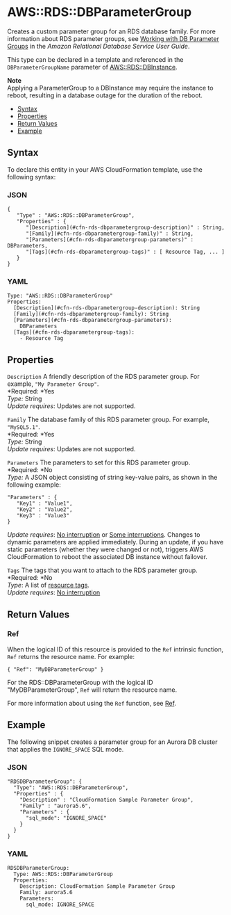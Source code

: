 # AWS::RDS::DBParameterGroup<a name="aws-properties-rds-dbparametergroup"></a>

Creates a custom parameter group for an RDS database family\. For more information about RDS parameter groups, see [Working with DB Parameter Groups](http://docs.aws.amazon.com/AmazonRDS/latest/UserGuide/USER_WorkingWithParamGroups.html) in the *Amazon Relational Database Service User Guide*\.

This type can be declared in a template and referenced in the `DBParameterGroupName` parameter of [AWS::RDS::DBInstance](aws-properties-rds-database-instance.md)\.

**Note**  
Applying a ParameterGroup to a DBInstance may require the instance to reboot, resulting in a database outage for the duration of the reboot\.


+ [Syntax](#aws-resource-rds-dbparametergroup-syntax)
+ [Properties](#w3ab2c21c10d893c13)
+ [Return Values](#w3ab2c21c10d893c15)
+ [Example](#w3ab2c21c10d893c17)

## Syntax<a name="aws-resource-rds-dbparametergroup-syntax"></a>

To declare this entity in your AWS CloudFormation template, use the following syntax:

### JSON<a name="aws-resource-rds-dbparametergroup-syntax.json"></a>

```
{
   "Type" : "AWS::RDS::DBParameterGroup",
   "Properties" : {
      "[Description](#cfn-rds-dbparametergroup-description)" : String,
      "[Family](#cfn-rds-dbparametergroup-family)" : String,
      "[Parameters](#cfn-rds-dbparametergroup-parameters)" : DBParameters,
      "[Tags](#cfn-rds-dbparametergroup-tags)" : [ Resource Tag, ... ]
   }
}
```

### YAML<a name="aws-resource-rds-dbparametergroup-syntax.yaml"></a>

```
Type: "AWS::RDS::DBParameterGroup"
Properties: 
  [Description](#cfn-rds-dbparametergroup-description): String
  [Family](#cfn-rds-dbparametergroup-family): String
  [Parameters](#cfn-rds-dbparametergroup-parameters):
    DBParameters
  [Tags](#cfn-rds-dbparametergroup-tags):
    - Resource Tag
```

## Properties<a name="w3ab2c21c10d893c13"></a>

`Description`  <a name="cfn-rds-dbparametergroup-description"></a>
A friendly description of the RDS parameter group\. For example, `"My Parameter Group"`\.  
*Required: *Yes  
*Type:* String  
*Update requires*: Updates are not supported\.

`Family`  <a name="cfn-rds-dbparametergroup-family"></a>
The database family of this RDS parameter group\. For example, `"MySQL5.1"`\.  
*Required: *Yes  
*Type:* String  
*Update requires*: Updates are not supported\.

`Parameters`  <a name="cfn-rds-dbparametergroup-parameters"></a>
The parameters to set for this RDS parameter group\.  
*Required: *No  
*Type:* A JSON object consisting of string key\-value pairs, as shown in the following example:  

```
"Parameters" : {
   "Key1" : "Value1",
   "Key2" : "Value2",
   "Key3" : "Value3"
}
```
*Update requires*: [No interruption](using-cfn-updating-stacks-update-behaviors.md#update-no-interrupt) or [Some interruptions](using-cfn-updating-stacks-update-behaviors.md#update-some-interrupt)\. Changes to dynamic parameters are applied immediately\. During an update, if you have static parameters \(whether they were changed or not\), triggers AWS CloudFormation to reboot the associated DB instance without failover\.

`Tags`  <a name="cfn-rds-dbparametergroup-tags"></a>
The tags that you want to attach to the RDS parameter group\.  
*Required: *No  
*Type*: A list of [resource tags](aws-properties-resource-tags.md)\.  
*Update requires*: [No interruption](using-cfn-updating-stacks-update-behaviors.md#update-no-interrupt)

## Return Values<a name="w3ab2c21c10d893c15"></a>

### Ref<a name="w3ab2c21c10d893c15b2"></a>

When the logical ID of this resource is provided to the `Ref` intrinsic function, `Ref` returns the resource name\. For example:

```
{ "Ref": "MyDBParameterGroup" }
```

For the RDS::DBParameterGroup with the logical ID "MyDBParameterGroup", `Ref` will return the resource name\.

For more information about using the `Ref` function, see [Ref](intrinsic-function-reference-ref.md)\.

## Example<a name="w3ab2c21c10d893c17"></a>

The following snippet creates a parameter group for an Aurora DB cluster that applies the `IGNORE_SPACE` SQL mode\.

### JSON<a name="aws-resource-rds-dbparametergroup-example.json"></a>

```
"RDSDBParameterGroup": {
  "Type": "AWS::RDS::DBParameterGroup",
  "Properties" : {
    "Description" : "CloudFormation Sample Parameter Group",
    "Family" : "aurora5.6",
    "Parameters" : {
      "sql_mode": "IGNORE_SPACE"
    }
  }
}
```

### YAML<a name="aws-resource-rds-dbparametergroup-example.yaml"></a>

```
RDSDBParameterGroup:
  Type: AWS::RDS::DBParameterGroup
  Properties:
    Description: CloudFormation Sample Parameter Group
    Family: aurora5.6
    Parameters:
      sql_mode: IGNORE_SPACE
```